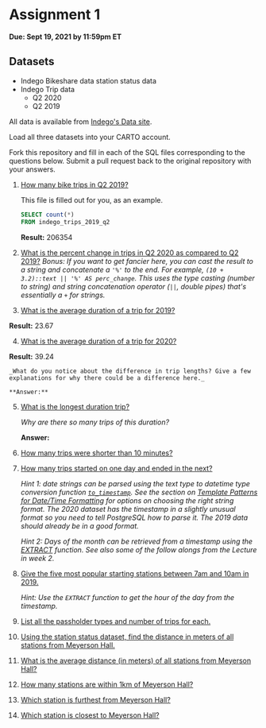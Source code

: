 # Assignment 1

**Due: Sept 19, 2021 by 11:59pm ET**

## Datasets

* Indego Bikeshare data station status data
* Indego Trip data
  - Q2 2020
  - Q2 2019

All data is available from [Indego's Data site](https://www.rideindego.com/about/data/).

Load all three datasets into your CARTO account.

Fork this repository and fill in each of the SQL files corresponding to the questions below. Submit a pull request back to the original repository with your answers.

1. [How many bike trips in Q2 2019?](query01.sql)

    This file is filled out for you, as an example.

    ```SQL
    SELECT count(*)
    FROM indego_trips_2019_q2
    ```

    **Result:** 206354

2. [What is the percent change in trips in Q2 2020 as compared to Q2 2019?](query02.sql)
    _Bonus: If you want to get fancier here, you can cast the result to a string and concatenate a `'%'` to the end. For example, `(10 + 3.2)::text || '%' AS perc_change`. This uses the type casting (number to string) and string concatenation operator (`||`, double pipes) that's essentially a `+` for strings._

3. [What is the average duration of a trip for 2019?](query03.sql)

 **Result:** 23.67

4. [What is the average duration of a trip for 2020?](query04.sql)

 **Result:** 39.24

    _What do you notice about the difference in trip lengths? Give a few explanations for why there could be a difference here._

    **Answer:**

5. [What is the longest duration trip?](query05.sql)

    _Why are there so many trips of this duration?_

    **Answer:**

6. [How many trips were shorter than 10 minutes?](query06.sql)

7. [How many trips started on one day and ended in the next?](query07.sql)

    _Hint 1: date strings can be parsed using the text type to datetime type conversion function [`to_timestamp`](https://www.postgresql.org/docs/12/functions-formatting.html). See the section on [Template Patterns for Date/Time Formatting](https://www.postgresql.org/docs/12/functions-formatting.html#FUNCTIONS-FORMATTING-DATETIME-TABLE) for options on choosing the right string format. The 2020 dataset has the timestamp in a slightly unusual format so you need to tell PostgreSQL how to parse it. The 2019 data should already be in a good format._

    _Hint 2: Days of the month can be retrieved from a timestamp using the [EXTRACT](https://www.postgresql.org/docs/12/functions-datetime.html#FUNCTIONS-DATETIME-EXTRACT) function. See also some of the follow alongs from the Lecture in week 2._

8. [Give the five most popular starting stations between 7am and 10am in 2019.](query08.sql)

    _Hint: Use the `EXTRACT` function to get the hour of the day from the timestamp._

9. [List all the passholder types and number of trips for each.](query09.sql)

10. [Using the station status dataset, find the distance in meters of all stations from Meyerson Hall.](query10.sql)

11. [What is the average distance (in meters) of all stations from Meyerson Hall?](query11.sql)

12. [How many stations are within 1km of Meyerson Hall?](query12.sql)

13. [Which station is furthest from Meyerson Hall?](query13.sql)

14. [Which station is closest to Meyerson Hall?](query14.sql)
